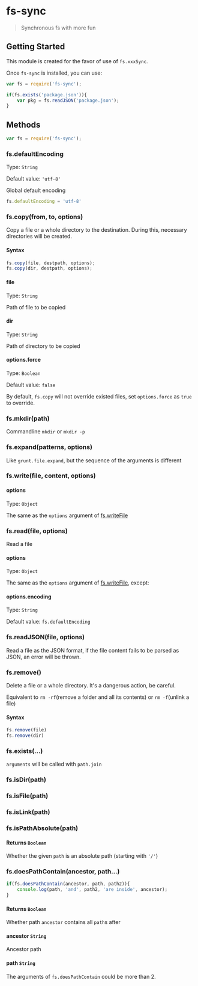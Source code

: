 # fs-sync

> Synchronous fs with more fun

## Getting Started
This module is created for the favor of use of `fs.xxxSync`.

Once `fs-sync` is installed, you can use:

```js
var fs = require('fs-sync');

if(fs.exists('package.json')){
	var pkg = fs.readJSON('package.json');
}
```	
	
## Methods

```js
var fs = require('fs-sync');
```
	
### fs.defaultEncoding
Type: `String`

Default value: `'utf-8'`

Global default encoding

```js
fs.defaultEncoding = 'utf-8'
```

### fs.copy(from, to, options)

Copy a file or a whole directory to the destination. During this, necessary directories will be created.

#### Syntax

```js
fs.copy(file, destpath, options);
fs.copy(dir, destpath, options);
```
	
#### file
Type: `String`

Path of file to be copied

#### dir
Type: `String`

Path of directory to be copied

#### options.force
Type: `Boolean`

Default value: `false`

By default, `fs.copy` will not override existed files, set `options.force` as `true` to override.


### fs.mkdir(path)

Commandline `mkdir` or `mkdir -p`


### fs.expand(patterns, options)

Like `grunt.file.expand`, but the sequence of the arguments is different
	

### fs.write(file, content, options)

#### options
Type: `Object`

The same as the `options` argument of [fs.writeFile](http://nodejs.org/api/fs.html#fs_fs_writefile_filename_data_options_callback)

### fs.read(file, options)
Read a file

#### options
Type: `Object`

The same as the `options` argument of [fs.writeFile](http://nodejs.org/api/fs.html#fs_fs_readfile_filename_options_callback), except:

#### options.encoding
Type: `String`

Default value: `fs.defaultEncoding`

### fs.readJSON(file, options)
Read a file as the JSON format, if the file content fails to be parsed as JSON, an error will be thrown.

### fs.remove()

Delete a file or a whole directory. It's a dangerous action, be careful.

Equivalent to `rm -rf`(remove a folder and all its contents) or `rm -f`(unlink a file)

#### Syntax

```js	
fs.remove(file)
fs.remove(dir)
```

### fs.exists(...)

`arguments` will be called with `path.join`

### fs.isDir(path)

### fs.isFile(path)

### fs.isLink(path)

### fs.isPathAbsolute(path)

#### Returns `Boolean`

Whether the given `path` is an absolute path (starting with `'/'`)

### fs.doesPathContain(ancestor, path...)

```js
if(fs.doesPathContain(ancestor, path, path2)){
	console.log(path, 'and', path2, 'are inside', ancestor);
}
```

#### Returns `Boolean`

Whether path `ancestor` contains all `path`s after

#### ancestor `String`

Ancestor path

#### path `String`

The arguments of `fs.doesPathContain` could be more than 2.




	
